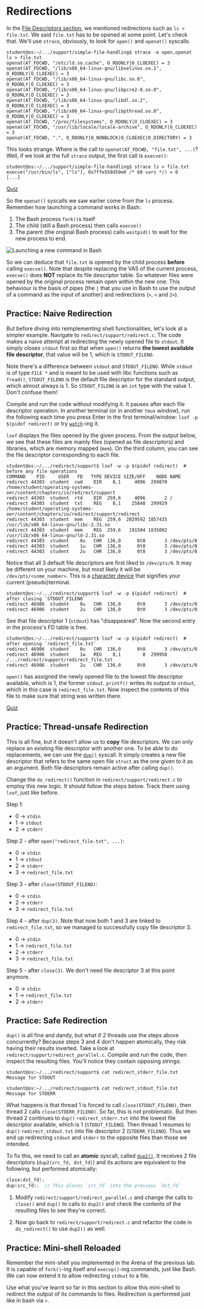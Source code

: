 # Redirections

In the [File Descriptors section](../../file-descriptors/reading/file-descriptors.md), we mentioned redirections such as `ls > file.txt`.
We said `file.txt` has to be opened at some point.
Let's check that.
We'll use `strace`, obviously, to look for `open()` and `openat()` syscalls.

```console
student@os:~/.../support/simple-file-handling$ strace -e open,openat ls > file.txt
openat(AT_FDCWD, "/etc/ld.so.cache", O_RDONLY|O_CLOEXEC) = 3
openat(AT_FDCWD, "/lib/x86_64-linux-gnu/libselinux.so.1", O_RDONLY|O_CLOEXEC) = 3
openat(AT_FDCWD, "/lib/x86_64-linux-gnu/libc.so.6", O_RDONLY|O_CLOEXEC) = 3
openat(AT_FDCWD, "/lib/x86_64-linux-gnu/libpcre2-8.so.0", O_RDONLY|O_CLOEXEC) = 3
openat(AT_FDCWD, "/lib/x86_64-linux-gnu/libdl.so.2", O_RDONLY|O_CLOEXEC) = 3
openat(AT_FDCWD, "/lib/x86_64-linux-gnu/libpthread.so.0", O_RDONLY|O_CLOEXEC) = 3
openat(AT_FDCWD, "/proc/filesystems", O_RDONLY|O_CLOEXEC) = 3
openat(AT_FDCWD, "/usr/lib/locale/locale-archive", O_RDONLY|O_CLOEXEC) = 3
openat(AT_FDCWD, ".", O_RDONLY|O_NONBLOCK|O_CLOEXEC|O_DIRECTORY) = 3
```

This looks strange.
Where is the call to `openat(AT_FDCWD, "file.txt", ...)`?
Well, if we look at the full `strace` output, the first call is `execve()`:

```console
student@os:~/.../support/simple-file-handling$ strace ls > file.txt
execve("/usr/bin/ls", ["ls"], 0x7ffe550d59e0 /* 60 vars */) = 0
[...]
```

[Quiz](../drills/questions/execve.md)

So the `openat()` syscalls we saw earlier come from the `ls` process.
Remember how launching a command works in Bash:

1. The Bash process `fork()`s itself
1. The child (still a Bash process) then calls `execve()`
1. The parent (the original Bash process) calls `waitpid()` to wait for the new process to end.

![Launching a new command in Bash](../media/fork-exec.svg)

So we can deduce that `file.txt` is opened by the child process **before** calling `execve()`.
Note that despite replacing the VAS of the current process, `execve()` does **NOT** replace its file descriptor table.
So whatever files were opened by the original process remain open within the new one.
This behaviour is the basis of pipes (the `|` that you use in Bash to use the output of a command as the input of another) and redirections (`>`, `<` and `2>`).

## Practice: Naive Redirection

But before diving into reimplementing shell functionalities, let's look at a simpler example.
Navigate to `redirect/support/redirect.c`.
The code makes a naive attempt at redirecting the newly opened file to `stdout`.
It simply closes `stdout` first so that when `open()` returns **the lowest available file descriptor**, that value will be 1, which is `STDOUT_FILENO`.

Note there's a difference between `stdout` and `STDOUT_FILENO`.
While `stdout` is of type `FILE *` and is meant to be used with libc functions such as `fread()`, `STDOUT_FILENO` is the default file descriptor for the standard output, which almost always is 1.
So `STDOUT_FILENO` is an `int` type with the value 1.
Don't confuse them!

Compile and run the code without modifying it.
It pauses after each file descriptor operation.
In another terminal (or in another `tmux` window), run the following each time you press Enter in the first terminal/window: `lsof -p $(pidof redirect)` or try [`watch`](https://man7.org/linux/man-pages/man1/watch.1.html)-ing it.

`lsof` displays the files opened by the given process.
From the output below, we see that these files are mainly files (opened as file descriptors) and libraries, which are memory mapped (`mem`).
On the third column, you can see the file descriptor corresponding to each file.

```console
student@os:~/.../redirect/support$ lsof -w -p $(pidof redirect)  # before any file operations
COMMAND    PID     USER   FD   TYPE DEVICE SIZE/OFF    NODE NAME
redirect 44303  student  cwd    DIR    8,1     4096  299870 /home/student/operating-systems-oer/content/chapters/io/redirect/support
redirect 44303  student  rtd    DIR  259,6     4096       2 /
redirect 44303  student  txt    REG    8,1    25848  299929 /home/student/operating-systems-oer/content/chapters/io/redirect/support/redirect
redirect 44303  student  mem    REG  259,6  2029592 1857435 /usr/lib/x86_64-linux-gnu/libc-2.31.so
redirect 44303  student  mem    REG  259,6   191504 1835092 /usr/lib/x86_64-linux-gnu/ld-2.31.so
redirect 44303  student    0u   CHR  136,0      0t0       3 /dev/pts/0
redirect 44303  student    1u   CHR  136,0      0t0       3 /dev/pts/0
redirect 44303  student    2u   CHR  136,0      0t0       3 /dev/pts/0
```

Notice that all 3 default file descriptors are first liked to `/dev/pts/0`.
It may be different on your machine, but most likely it will be `/dev/pts/<some_number>`.
This is a [character device](./devices.md) that signifies your current (pseudo)terminal.

```console
student@os:~/.../redirect/support$ lsof -w -p $(pidof redirect)  # after closing `STDOUT_FILENO`
redirect 46906  student    0u   CHR  136,0      0t0       3 /dev/pts/0
redirect 46906  student    2u   CHR  136,0      0t0       3 /dev/pts/0
```

See that file descriptor 1 (`stdout`) has "disappeared".
Now the second entry in the process's FD table is free.

```console
student@os:~/.../redirect/support$ lsof -w -p $(pidof redirect)  # after opening `redirect_file.txt`
redirect 46906  student    0u   CHR  136,0      0t0       3 /dev/pts/0
redirect 46906  student    1w   REG    8,1        0  299958 /.../redirect/support/redirect_file.txt
redirect 46906  student    2u   CHR  136,0      0t0       3 /dev/pts/0
```

`open()` has assigned the newly opened file to the lowest file descriptor available, which is 1, the former `stdout`.
`printf()` writes its output to `stdout`, which in this case is `redirect_file.txt`.
Now inspect the contents of this file to make sure that string was written there.

[Quiz](../drills/questions/prints-work-no-stdio.md)

## Practice: Thread-unsafe Redirection

This is all fine, but it doesn't allow us to **copy** file descriptors.
We can only replace an existing file descriptor with another one.
To be able to do replacements, we can use the [`dup()`](https://man7.org/linux/man-pages/man2/dup.2.html) syscall.
It simply creates a new file descriptor that refers to the same open file `struct` as the one given to it as an argument.
Both file descriptors remain active after calling `dup()`.

Change the `do_redirect()` function in `redirect/support/redirect.c` to employ this new logic.
It should follow the steps below.
Track them using `lsof`, just like before.

Step 1:

- 0 -> `stdin`
- 1 -> `stdout`
- 2 -> `stderr`

Step 2 - after `open("redirect_file.txt", ...)`:

- 0 -> `stdin`
- 1 -> `stdout`
- 2 -> `stderr`
- 3 -> `redirect_file.txt`

Step 3 - after `close(STDOUT_FILENO)`:

- 0 -> `stdin`
- 2 -> `stderr`
- 3 -> `redirect_file.txt`

Step 4 - after `dup(3)`.
Note that now both 1 and 3 are linked to `redirect_file.txt`, so we managed to successfully copy file descriptor 3.

- 0 -> `stdin`
- 1 -> `redirect_file.txt`
- 2 -> `stderr`
- 3 -> `redirect_file.txt`

Step 5 - after `close(3)`.
We don't need file descriptor 3 at this point anymore.

- 0 -> `stdin`
- 1 -> `redirect_file.txt`
- 2 -> `stderr`

## Practice: Safe Redirection

`dup()` is all fine and dandy, but what if 2 threads use the steps above concurrently?
Because steps 3 and 4 don't happen atomically, they risk having their results inverted.
Take a look at `redirect/support/redirect_parallel.c`.
Compile and run the code, then inspect the resulting files.
You'll notice they contain opposing strings:

```console
student@os:~/.../redirect/support$ cat redirect_stderr_file.txt
Message for STDOUT

student@os:~/.../redirect/support$ cat redirect_stdout_file.txt
Message for STDERR
```

What happens is that thread 1 is forced to call `close(STDOUT_FILENO)`, then thread 2 calls `close(STDERR_FILENO)`.
So far, this is not problematic.
But then thread 2 continues to `dup()` `redirect_stderr.txt` into the lowest file descriptor available, which is 1 (`STDOUT_FILENO`).
Then thread 1 resumes to `dup()` `redirect_stdout.txt` into file descriptor 2 (`STDERR_FILENO`).
Thus we end up redirecting `stdout` and `stderr` to the opposite files than those we intended.

To fix this, we need to call an **atomic** syscall, called [`dup2()`](https://man7.org/linux/man-pages/man2/dup.2.html).
It receives 2 file descriptors (`dup2(src_fd, dst_fd)`) and its actions are equivalent to the following, but performed atomically:

```c
close(dst_fd);
dup(src_fd);  // This places `src_fd` into the previous `dst_fd`
```

1. Modify `redirect/support/redirect_parallel.c` and change the calls to `close()` and `dup()` to calls to `dup2()` and check the contents of the resulting files to see they're correct.

1. Now go back to `redirect/support/redirect.c` and refactor the code in `do_redirect()` to use `dup2()` as well.

## Practice: Mini-shell Reloaded

Remember the mini-shell you implemented in the Arena of the previous lab.
It is capable of `fork()`-ing itself and `execvp()`-ing commands, just like Bash.
We can now extend it to allow redirecting `stdout` to a file.

Use what you've learnt so far in this section to allow this mini-shell to redirect the output of its commands to files.
Redirection is performed just like in bash via `>`.
